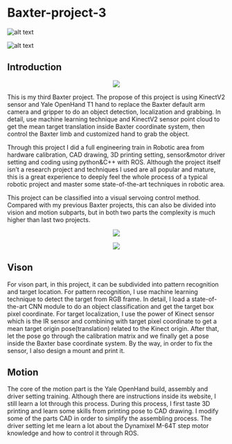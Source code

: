 # Baxter-project-3

![alt text](https://github.com/zhouyuan7/Baxter-project-3/blob/master/source/baxter_cover.jpg)

![alt text](https://github.com/zhouyuan7/Baxter-project-3/blob/master/source/baxter_vision0.jpg)

## Introduction

<p align="center">
<img src="https://github.com/zhouyuan7/Baxter-project-3/blob/master/source/baxter_video_final.gif"/>
</p>

This is my third Baxter project. The propose of this project is using KinectV2 sensor and Yale OpenHand T1 hand to replace the Baxter default arm camera and gripper to do an object detection, localization and grabbing. In detail, use machine learning technique and KinectV2 sensor point cloud to get the mean target translation inside Baxter coordinate system, then control the Baxter limb and customized hand to grab the object.

Through this project I did a full engineering train in Robotic area from hardware calibration, CAD drawing, 3D printing setting, sensor&motor driver setting and coding using python&C++ with ROS. Although the project itself isn’t a research project and techniques I used are all popular and mature, this is a great experience to deeply feel the whole process of a typical robotic project and master some state-of-the-art techniques in robotic area.

This project can be classified into a visual servoing control method. Compared with my previous Baxter projects, this can also be divided into vision and motion subparts, but in both two parts the complexity is much higher than last two projects.

<p align="center">
<img src="https://github.com/zhouyuan7/Baxter-project-3/blob/master/source/baxter_31.gif"/>
</p>
<p align="center">
<img src="https://github.com/zhouyuan7/Baxter-project-3/blob/master/source/baxter_30.gif"/>
</p>


## Vison
For vison part, in this project, it can be subdivided into pattern recognition and target location. For pattern recognition, I use machine learning technique to detect the target from RGB frame. In detail, I load a state-of-the-art CNN module to do an object classification and get the target box pixel coordinate. For target localization, I use the power of Kinect sensor which is the IR sensor and combining with target pixel coordinate to get a mean target origin pose(translation) related to the Kinect origin. After that, let the pose go through the calibration matrix and we finally get a pose inside the Baxter base coordinate system. By the way, in order to fix the sensor, I also design a mount and print it.

## Motion
The core of the motion part is the Yale OpenHand build, assembly and driver setting training. Although there are instructions inside its website, I still learn a lot through this process. During this process, I first taste 3D printing and learn some skills from printing pose to CAD drawing. I modify some of the parts CAD in order to simplify the assembling process. 
The driver setting let me learn a lot about the Dynamixel M-64T step motor knowledge and how to control it through ROS.
